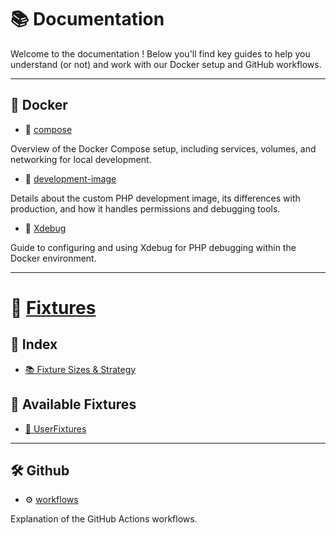 # 📚 Documentation

Welcome to the documentation ! Below you'll find key guides to help you
understand (or not) and work with our Docker setup and GitHub workflows.

---

## 🐳 Docker

- 📝 [compose](docker/compose.md)

Overview of the Docker Compose setup, including services, volumes, and
networking for local development.

- 🐘 [development-image](docker/development-image.md)

Details about the custom PHP development image, its differences with production,
and how it handles permissions and debugging tools.

- 🐞 [Xdebug](docker/xdebug.md)

Guide to configuring and using Xdebug for PHP debugging within the Docker
environment.

---

# 🧪 [Fixtures](fixtures/index.md)

## 📄 Index

- [📚 Fixture Sizes & Strategy](fixtures/index.md)

## 📂 Available Fixtures

- [👤 UserFixtures](fixtures/UserFixtures.md)

---

## 🛠️ Github

- ⚙️ [workflows](github/workflows.md)

Explanation of the GitHub Actions workflows.
